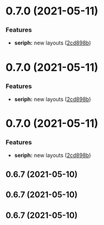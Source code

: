 # 0.7.0 (2021-05-11)


### Features

* **seriph:** new layouts ([2cd898b](https://github.com/slidevjs/themes/commit/2cd898b207f1de0aa593ec442f2cd4e12f0eafe8))



# 0.7.0 (2021-05-11)


### Features

* **seriph:** new layouts ([2cd898b](https://github.com/slidevjs/themes/commit/2cd898b207f1de0aa593ec442f2cd4e12f0eafe8))



# 0.7.0 (2021-05-11)


### Features

* **seriph:** new layouts ([2cd898b](https://github.com/slidevjs/themes/commit/2cd898b207f1de0aa593ec442f2cd4e12f0eafe8))



## 0.6.7 (2021-05-10)



## 0.6.7 (2021-05-10)



## 0.6.7 (2021-05-10)



